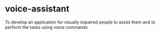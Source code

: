 # voice-assistant
To develop an application for visually impaired people to assist them and to perform the tasks 
using voice commands

